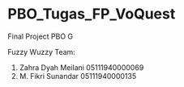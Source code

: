 # PBO_Tugas_FP_VoQuest
 
Final Project PBO G

Fuzzy Wuzzy Team:
1. Zahra Dyah Meilani       05111940000069
2. M. Fikri Sunandar        05111940000135
